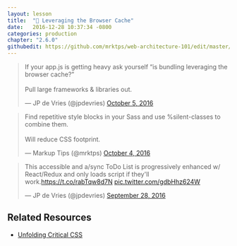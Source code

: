```yaml
---
layout: lesson
title:  "📑 Leveraging the Browser Cache"
date:   2016-12-28 10:37:34 -0800
categories: production
chapter: "2.6.0"
githubedit: https://github.com/mrktps/web-architecture-101/edit/master/_unit_2/2.6.0-leveraging-the-browser-cache.markdown
---
```


<blockquote class="twitter-tweet" data-lang="en"><p lang="en" dir="ltr">If your app.js is getting heavy ask yourself “is bundling leveraging the browser cache?”<br /><br />Pull large frameworks &amp; libraries out.</p>&mdash; JP de Vries (@jpdevries) <a href="https://twitter.com/jpdevries/status/783567330571849728">October 5, 2016</a></blockquote> 

<blockquote class="twitter-tweet" data-lang="en"><p lang="en" dir="ltr">Find repetitive style blocks in your Sass and use %silent-classes to combine them. <br /><br />Will reduce CSS footprint.</p>&mdash; Markup Tips (@mrktps) <a href="https://twitter.com/mrktps/status/783239425971159040">October 4, 2016</a></blockquote> 

<blockquote class="twitter-tweet" data-lang="en"><p lang="en" dir="ltr">This accessible and a/sync ToDo List is progressively enhanced w/ React/Redux and only loads script if they&#39;ll work.<a href="https://t.co/rabTqw8d7N">https://t.co/rabTqw8d7N</a> <a href="https://t.co/gdbHhz624W">pic.twitter.com/gdbHhz624W</a></p>&mdash; JP de Vries (@jpdevries) <a href="https://twitter.com/jpdevries/status/781177223411892225">September 28, 2016</a></blockquote> 

## Related Resources 
 - [Unfolding Critical CSS](https://markup.tips/blog/2016/unfolding-critical-css.html)

